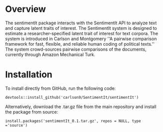 # Overview
The sentimentIt package interacts with the SentimentIt API to analyze text and capture latent traits of interest. The SentimentIt system is designed to estimate a researcher-specified latent trait of interest for text corpora. The system is introduced in Carlson and Montgomery ''A pairwise comparison framework for fast, flexible, and reliable human coding of political texts.'' The system crowd-sources pairwise comparisons of the documents, currently through Amazon Mechanical Turk.

# Installation
To install directly from GitHub, run the following code:

`devtools::install_github('carlson9/SentimentIt/sentimentIt')`

Alternatively, download the .tar.gz file from the main repository and install the package from source:

`install.packages('sentimentIt_0.1.tar.gz', repos = NULL, type ='source')`

